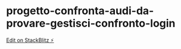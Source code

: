 # progetto-confronta-audi-da-provare-gestisci-confronto-login

[Edit on StackBlitz ⚡️](https://stackblitz.com/edit/progetto-confronta-audi-da-provare-gestisci-confronto-login)